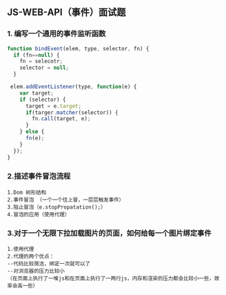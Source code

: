 ## JS-WEB-API（事件）面试题

### 1. 编写一个通用的事件监听函数

```javascript
function bindEvent(elem, type, selector, fn) {
  if (fn==null) {
    fn = selecotr;
    selector = null;
  }

 elem.addEventListener(type, function(e) {
    var target;
    if (selector) {
      target = e.target;
      if(targer.matcher(selector)) {
        fn.call(target, e);
      }
    } else {
      fn(e);
    }
  });
}
```



### 2.描述事件冒泡流程

```
1.Dom 树形结构
2.事件冒泡 （一个一个往上冒，一层层触发事件）
3.阻止冒泡（e.stopPropatation();）
4.冒泡的应用（使用代理）
```



### 3.对于一个无限下拉加载图片的页面，如何给每一个图片绑定事件

```
1.使用代理
2.代理的两个优点：
--代码比较简洁，绑定一次就可以了
--对浏览器的压力比较小
（在页面上执行了一堆js和在页面上执行了一两行js，内存和渲染的压力都会比较小一些，效率会高一些）
```


